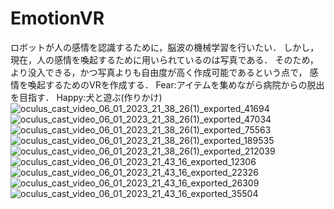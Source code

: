 # EmotionVR
ロボットが人の感情を認識するために，脳波の機械学習を行いたい．
しかし，現在，人の感情を喚起するために用いられているのは写真である．
そのため，より没入できる，かつ写真よりも自由度が高く作成可能であるという点で，
感情を喚起するためのVRを作成する．
Fear:アイテムを集めながら病院からの脱出を目指す．
Happy:犬と遊ぶ(作りかけ)
![oculus_cast_video_06_01_2023_21_38_26(1)_exported_41694](https://github.com/Saitoh-T/EmotionVR/assets/72367709/25f1a680-21f1-4b5e-be8d-517cebad35c0)
![oculus_cast_video_06_01_2023_21_38_26(1)_exported_47034](https://github.com/Saitoh-T/EmotionVR/assets/72367709/699b5129-3ded-44bb-9323-2293ddfaa99c)
![oculus_cast_video_06_01_2023_21_38_26(1)_exported_75563](https://github.com/Saitoh-T/EmotionVR/assets/72367709/64ca168a-bd0b-462b-93ec-7684e46fc641)
![oculus_cast_video_06_01_2023_21_38_26(1)_exported_189535](https://github.com/Saitoh-T/EmotionVR/assets/72367709/a3566c70-c786-45c1-9d9f-c710ca785700)
![oculus_cast_video_06_01_2023_21_38_26(1)_exported_212039](https://github.com/Saitoh-T/EmotionVR/assets/72367709/6d96e678-219e-47f8-878d-4655def1f8bf)
![oculus_cast_video_06_01_2023_21_43_16_exported_12306](https://github.com/Saitoh-T/EmotionVR/assets/72367709/b20974d8-4d1d-4042-a023-1da9691b4d24)
![oculus_cast_video_06_01_2023_21_43_16_exported_22326](https://github.com/Saitoh-T/EmotionVR/assets/72367709/f3c579fa-1211-4009-b1f5-78295b4f83c0)
![oculus_cast_video_06_01_2023_21_43_16_exported_26309](https://github.com/Saitoh-T/EmotionVR/assets/72367709/d1d00311-90fd-42ec-983f-268d93fab8e8)
![oculus_cast_video_06_01_2023_21_43_16_exported_35504](https://github.com/Saitoh-T/EmotionVR/assets/72367709/6c06ab03-6ee7-4aea-baf4-9bf375d2443b)
